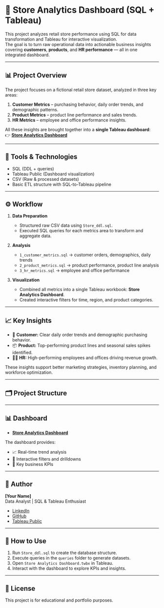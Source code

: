# 🏪 Store Analytics Dashboard (SQL + Tableau)

This project analyzes retail store performance using SQL for data transformation and Tableau for interactive visualization.  
The goal is to turn raw operational data into actionable business insights covering **customers**, **products**, and **HR performance** — all in one integrated dashboard.

---

## 📊 Project Overview
The project focuses on a fictional retail store dataset, analyzed in three key areas:

1. **Customer Metrics** – purchasing behavior, daily order trends, and demographic patterns.  
2. **Product Metrics** – product line performance and sales trends.  
3. **HR Metrics** – employee and office performance insights.

All these insights are brought together into a **single Tableau dashboard**:  
👉 **[Store Analytics Dashboard](https://public.tableau.com/app/profile/bav.api/vizzes)**

---

## 🧰 Tools & Technologies
- SQL (DDL + queries)
- Tableau Public (Dashboard visualization)
- CSV (Raw & processed datasets)
- Basic ETL structure with SQL-to-Tableau pipeline

---

## ⚙️ Workflow
1. **Data Preparation**
   - Structured raw CSV data using `Store_ddl.sql`.
   - Executed SQL queries for each metrics area to transform and aggregate data.

2. **Analysis**
   - `1_customer_metrics.sql` → customer orders, demographics, daily trends  
   - `2_product_metrics.sql` → product performance, product line analysis  
   - `3_hr_metrics.sql` → employee and office performance

3. **Visualization**
   - Combined all metrics into a single Tableau workbook: **Store Analytics Dashboard**.
   - Created interactive filters for time, region, and product categories.

---

## 📈 Key Insights
- 🧑 **Customer:** Clear daily order trends and demographic purchasing behavior.  
- 📦 **Product:** Top-performing product lines and seasonal sales spikes identified.  
- 🧑‍💼 **HR:** High-performing employees and offices driving revenue growth.

These insights support better marketing strategies, inventory planning, and workforce optimization.

---

## 🗂️ Project Structure


---

## 📊 Dashboard
- **[Store Analytics Dashboard](https://public.tableau.com/app/profile/bav.api/vizzes)** 

The dashboard provides:
- 📈 Real-time trend analysis  
- 🧭 Interactive filters and drilldowns  
- 🧾 Key business KPIs

---

## 🧑 Author
**[Your Name]**  
Data Analyst | SQL & Tableau Enthusiast  
- [LinkedIn](https://www.linkedin.com/in/bavakan-apitsaryan-880b3011a/)  
- [GitHub](https://github.com/bavakanapitsaryan-lgtm)  
- [Tableau Public](https://public.tableau.com/app/profile/bav.api)

---

## 🚀 How to Use
1. Run `Store_ddl.sql` to create the database structure.  
2. Execute queries in the `queries` folder to generate datasets.  
3. Open `Store Analytics Dashboard.twbx` in Tableau.  
4. Interact with the dashboard to explore KPIs and insights.

---

## 📝 License
This project is for educational and portfolio purposes.